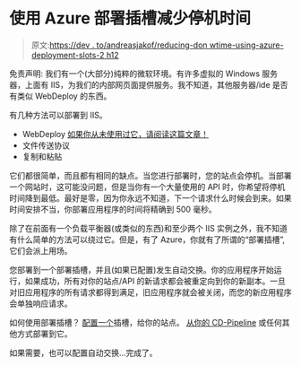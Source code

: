 # 使用 Azure 部署插槽减少停机时间

> 原文:[https://dev . to/andreasjakof/reducing-don wtime-using-azure-deployment-slots-2 h12](https://dev.to/andreasjakof/reducing-donwtime-using-azure-deployment-slots-2h12)

免责声明:
我们有一个(大部分)纯粹的微软环境。有许多虚拟的 Windows 服务器，上面有 IIS，为我们的内部网页面提供服务。我不知道，其他服务器/ide 是否有类似 WebDeploy 的东西。

有几种方法可以部署到 IIS。

*   WebDeploy [如果你从未使用过它，请阅读这篇文章！](https://blogs.msdn.microsoft.com/ericparvin/2018/05/31/install-and-configure-web-deploy-on-iis/)
*   文件传送协议
*   复制和粘贴

它们都很简单，而且都有相同的缺点。当您进行部署时，您的站点会停机。当部署一个网站时，这可能没问题，但是当你有一个大量使用的 API 时，你希望将停机时间降到最低。最好是零，因为你永远不知道，下一个请求什么时候会到来。如果时间安排不当，你部署应用程序的时间将精确到 500 毫秒。

除了在前面有一个负载平衡器(或类似的东西)和至少两个 IIS 实例之外，我不知道有什么简单的方法可以绕过它。但是，有了 Azure，你就有了所谓的“部署插槽”,它们会派上用场。

您部署到一个部署插槽，并且(如果已配置)发生自动交换。你的应用程序开始运行，如果成功，所有对你的站点/API 的新请求都会被重定向到你的新副本。一旦对旧应用程序的所有请求都得到满足，旧应用程序就会被关闭，而您的新应用程序会单独响应请求。

如何使用部署插槽？
[配置一个](https://docs.microsoft.com/en-us/azure/app-service/deploy-staging-slots)插槽，给你的站点。
[从你的 CD-Pipeline](https://blog.elmah.io/continuous-deployment-to-azure-in-visual-studio-team-service/) 或任何其他方式部署到它。

如果需要，也可以配置自动交换...完成了。